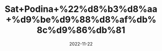 ---
title: 'Sat+Podina+%22%d8%b3%d8%aa+%d9%be%d9%88%d8%af%db%8c%d9%86%db%81'
date: '2022-11-22' 
metatag: '' 
inventory: '0' 
draft: false 
# meta description 
shortDescripton: 'Menthol%22++It+helps+relax+the+intestinal+muscles+and+treat+gastrointestinal+ailments.'
description: 'Extracts+%22+Chemical+%22%da%a9%d9%85%db%8c%da%a9%d9%84'
longdescription: ''
tags: ''
brand: ''
subCategory: ''
unit: '10 gm-Pk'
sellCount: '0'
featured: True
# product Price
price: '80.0'
# Product Short Description
shortDescription: 'Menthol%22++It+helps+relax+the+intestinal+muscles+and+treat+gastrointestinal+ailments.'
productID: 'EE1F8F9D-513B-ED11-996A-005056B3A416'
type: 'products'
category: 'Extracts+%22+Chemical+%22%da%a9%d9%85%db%8c%da%a9%d9%84' 
thumnailproduct: 'https://eraconnect.blob.core.windows.net/product-images/aminsaddiquidawakhana/1d7b3c40-2a05-4069-90df-76ee9863748f.webp' 
images:
  - image: 'https://eraconnect.blob.core.windows.net/product-images/aminsaddiquidawakhana/1d7b3c40-2a05-4069-90df-76ee9863748f.webp'  
Variants:
---